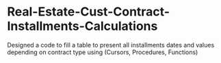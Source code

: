 # Real-Estate-Cust-Contract-Installments-Calculations
Designed a code to fill a table to present all installments dates and values depending on contract type using (Cursors, Procedures, Functions)

